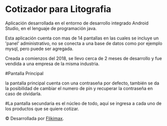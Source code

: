 # Cotizador para Litografia

Aplicación desarrollada en el entorno de desarrollo integrado Android Studio, en el lenguaje de programación java.

Esta aplicación cuenta con mas de 14 pantallas en las cuales se incluye un 'panel' administrativo, no se conecta a una base de datos como por ejemplo mysql, pero puede ser agregada.

Creada a comienzos del 2018, se llevo cerca de 2 meses de desarrollo y fue vendida a una empresa de la misma industria.

#Pantalla Principal

la pantalla principal cuenta con una contraseña por defecto, también se da la posibilidad de cambiar el numero de pin y recuperar la contraseña en caso de olvidarla.

#La pantalla secundaria es el núcleo de todo, aquí se ingresa a cada uno de los productos que se quiere cotizar.


© Desarrollada por [Flikimax](http://www.flikimax.com).


